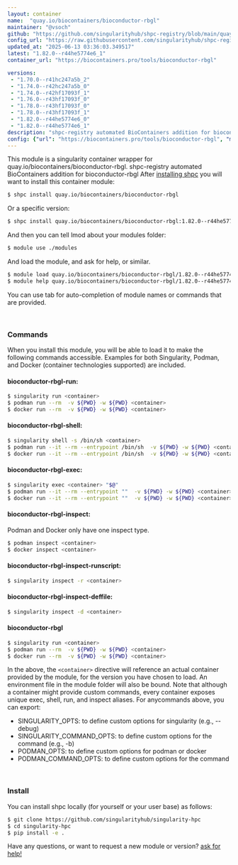 ```yaml
---
layout: container
name:  "quay.io/biocontainers/bioconductor-rbgl"
maintainer: "@vsoch"
github: "https://github.com/singularityhub/shpc-registry/blob/main/quay.io/biocontainers/bioconductor-rbgl/container.yaml"
config_url: "https://raw.githubusercontent.com/singularityhub/shpc-registry/main/quay.io/biocontainers/bioconductor-rbgl/container.yaml"
updated_at: "2025-06-13 03:36:03.349517"
latest: "1.82.0--r44he5774e6_1"
container_url: "https://biocontainers.pro/tools/bioconductor-rbgl"

versions:
 - "1.70.0--r41hc247a5b_2"
 - "1.74.0--r42hc247a5b_0"
 - "1.74.0--r42hf17093f_1"
 - "1.76.0--r43hf17093f_0"
 - "1.78.0--r43hf17093f_0"
 - "1.78.0--r43hf17093f_1"
 - "1.82.0--r44he5774e6_0"
 - "1.82.0--r44he5774e6_1"
description: "shpc-registry automated BioContainers addition for bioconductor-rbgl"
config: {"url": "https://biocontainers.pro/tools/bioconductor-rbgl", "maintainer": "@vsoch", "description": "shpc-registry automated BioContainers addition for bioconductor-rbgl", "latest": {"1.82.0--r44he5774e6_1": "sha256:2362a5eaaee2f0ad5ddd43a0830f18a0b7aa71a5df5ce9fdbeba8a48dc8c3103"}, "tags": {"1.70.0--r41hc247a5b_2": "sha256:16e02b3a444b6621bc8a66fefed19b12c3215b40f05f29ea51ed5c020c456a8b", "1.74.0--r42hc247a5b_0": "sha256:d68d68fcee8c0d6fe2d90feebe7c6b0247c90a747970ce4b2f7085bcd81d165c", "1.74.0--r42hf17093f_1": "sha256:29bea56fdb4620e82384ae734567582b2071623e6d948ec069f668ae57e42bb3", "1.76.0--r43hf17093f_0": "sha256:315a7a78fb701be2185d512f32ded772312e4fc9d051eeb2d99bc3526116b563", "1.78.0--r43hf17093f_0": "sha256:8d3a6227bcac0de18f975d9963d418c27e421d2e8a0978891700c0f61cf1cd92", "1.78.0--r43hf17093f_1": "sha256:1ee44df6937ef932d96fe96d804d2cdb95ae359cc29262d96a6c1c4e1eab416c", "1.82.0--r44he5774e6_0": "sha256:fb1047d6091f5dd35a1757a85f33809b1a2f1d0fd65e0f52914f0bc24d6fd7c5", "1.82.0--r44he5774e6_1": "sha256:2362a5eaaee2f0ad5ddd43a0830f18a0b7aa71a5df5ce9fdbeba8a48dc8c3103"}, "docker": "quay.io/biocontainers/bioconductor-rbgl"}
---
```


This module is a singularity container wrapper for quay.io/biocontainers/bioconductor-rbgl.
shpc-registry automated BioContainers addition for bioconductor-rbgl
After [installing shpc](#install) you will want to install this container module:


```bash
$ shpc install quay.io/biocontainers/bioconductor-rbgl
```

Or a specific version:

```bash
$ shpc install quay.io/biocontainers/bioconductor-rbgl:1.82.0--r44he5774e6_1
```

And then you can tell lmod about your modules folder:

```bash
$ module use ./modules
```

And load the module, and ask for help, or similar.

```bash
$ module load quay.io/biocontainers/bioconductor-rbgl/1.82.0--r44he5774e6_1
$ module help quay.io/biocontainers/bioconductor-rbgl/1.82.0--r44he5774e6_1
```

You can use tab for auto-completion of module names or commands that are provided.

<br>

### Commands

When you install this module, you will be able to load it to make the following commands accessible.
Examples for both Singularity, Podman, and Docker (container technologies supported) are included.

#### bioconductor-rbgl-run:

```bash
$ singularity run <container>
$ podman run --rm  -v ${PWD} -w ${PWD} <container>
$ docker run --rm  -v ${PWD} -w ${PWD} <container>
```

#### bioconductor-rbgl-shell:

```bash
$ singularity shell -s /bin/sh <container>
$ podman run --it --rm --entrypoint /bin/sh  -v ${PWD} -w ${PWD} <container>
$ docker run --it --rm --entrypoint /bin/sh  -v ${PWD} -w ${PWD} <container>
```

#### bioconductor-rbgl-exec:

```bash
$ singularity exec <container> "$@"
$ podman run --it --rm --entrypoint ""  -v ${PWD} -w ${PWD} <container> "$@"
$ docker run --it --rm --entrypoint ""  -v ${PWD} -w ${PWD} <container> "$@"
```

#### bioconductor-rbgl-inspect:

Podman and Docker only have one inspect type.

```bash
$ podman inspect <container>
$ docker inspect <container>
```

#### bioconductor-rbgl-inspect-runscript:

```bash
$ singularity inspect -r <container>
```

#### bioconductor-rbgl-inspect-deffile:

```bash
$ singularity inspect -d <container>
```



#### bioconductor-rbgl

```bash
$ singularity run <container>
$ podman run --rm  -v ${PWD} -w ${PWD} <container>
$ docker run --rm  -v ${PWD} -w ${PWD} <container>
```


In the above, the `<container>` directive will reference an actual container provided
by the module, for the version you have chosen to load. An environment file in the
module folder will also be bound. Note that although a container
might provide custom commands, every container exposes unique exec, shell, run, and
inspect aliases. For anycommands above, you can export:

 - SINGULARITY_OPTS: to define custom options for singularity (e.g., --debug)
 - SINGULARITY_COMMAND_OPTS: to define custom options for the command (e.g., -b)
 - PODMAN_OPTS: to define custom options for podman or docker
 - PODMAN_COMMAND_OPTS: to define custom options for the command

<br>

### Install

You can install shpc locally (for yourself or your user base) as follows:

```bash
$ git clone https://github.com/singularityhub/singularity-hpc
$ cd singularity-hpc
$ pip install -e .
```

Have any questions, or want to request a new module or version? [ask for help!](https://github.com/singularityhub/singularity-hpc/issues)